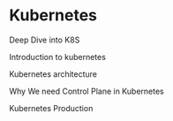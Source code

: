 # Kubernetes
Deep Dive into K8S

Introduction to kubernetes

Kubernetes architecture

Why We need Control Plane in Kubernetes

Kubernetes Production 
